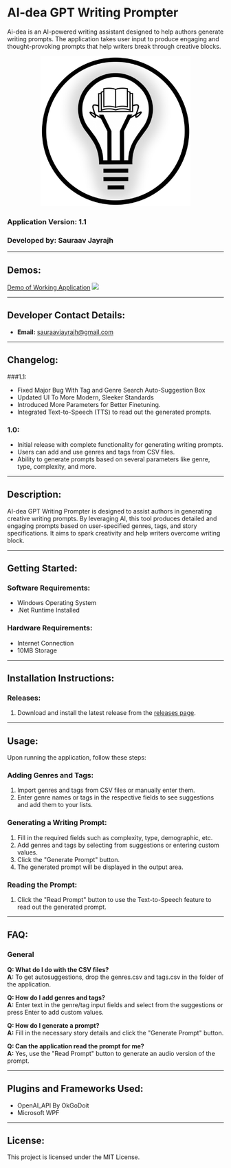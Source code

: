 # AI-dea GPT Writing Prompter

Ai-dea is an AI-powered writing assistant designed to help authors generate writing prompts. The application takes user input to produce engaging and thought-provoking prompts that help writers break through creative blocks.

<p align="center">
  <img src="docs/AIdea_GPT_Writing_Prompter_Logo.png" height=350 alt="aiidea_prompter_logo"/>
</p>

### Application Version: 1.1  
### Developed by: Sauraav Jayrajh

---

## Demos:

[Demo of Working Application](https://github.com/Saupernova13/lightlauncher/blob/main/docs/SAURAAV_AI-DEA_DEMO_VIDEO.mp4)
![](https://github.com/Saupernova13/lightlauncher/blob/main/docs/SAURAAV_AI-DEA_DEMO_GIF.gif)

---

## Developer Contact Details:

- **Email:** sauraavjayrajh@gmail.com

---

## Changelog:

###1.1:
- Fixed Major Bug With Tag and Genre Search Auto-Suggestion Box
- Updated UI To More Modern, Sleeker Standards
- Introduced More Parameters for Better Finetuning.
- Integrated Text-to-Speech (TTS) to read out the generated prompts.

### 1.0:
- Initial release with complete functionality for generating writing prompts.
- Users can add and use genres and tags from CSV files.
- Ability to generate prompts based on several parameters like genre, type, complexity, and more.

---

## Description:

AI-dea GPT Writing Prompter is designed to assist authors in generating creative writing prompts. By leveraging AI, this tool produces detailed and engaging prompts based on user-specified genres, tags, and story specifications. It aims to spark creativity and help writers overcome writing block.

---

## Getting Started:

### Software Requirements:
- Windows Operating System
- .Net Runtime Installed
### Hardware Requirements:
- Internet Connection
- 10MB Storage

---

## Installation Instructions:

### Releases:
1. Download and install the latest release from the [releases page](https://github.com/Saupernova13/AIdeaGPTWritingPrompter/releases).

---

## Usage:

Upon running the application, follow these steps:

### Adding Genres and Tags:
1. Import genres and tags from CSV files or manually enter them.
2. Enter genre names or tags in the respective fields to see suggestions and add them to your lists.

### Generating a Writing Prompt:
1. Fill in the required fields such as complexity, type, demographic, etc.
2. Add genres and tags by selecting from suggestions or entering custom values.
3. Click the "Generate Prompt" button.
4. The generated prompt will be displayed in the output area.

### Reading the Prompt:
1. Click the "Read Prompt" button to use the Text-to-Speech feature to read out the generated prompt.

---

## FAQ:

### General

**Q: What do I do with the CSV files?**  
**A:** To get autosuggestions, drop the genres.csv and tags.csv in the folder of the application.

**Q: How do I add genres and tags?**  
**A:** Enter text in the genre/tag input fields and select from the suggestions or press Enter to add custom values.

**Q: How do I generate a prompt?**  
**A:** Fill in the necessary story details and click the "Generate Prompt" button.

**Q: Can the application read the prompt for me?**  
**A:** Yes, use the "Read Prompt" button to generate an audio version of the prompt.

---

## Plugins and Frameworks Used:

- OpenAI_API By OkGoDoit
- Microsoft WPF

---

## License:

This project is licensed under the MIT License.
